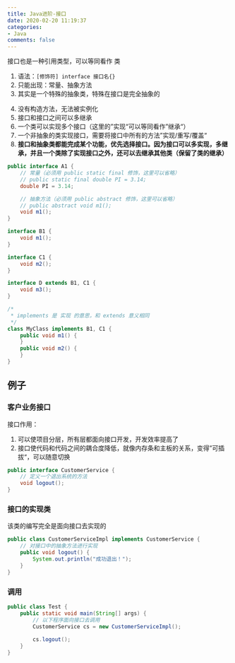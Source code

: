 ```yaml
---
title: Java进阶-接口
date: 2020-02-20 11:19:37
categories:
- Java
comments: false
---
```




接口也是一种引用类型，可以等同看作 类
1. 语法：`[修饰符] interface 接口名{}`
2. 只能出现：常量、抽象方法
3. 其实是一个特殊的抽象类，特殊在接口是完全抽象的
<!-- more -->
4. 没有构造方法，无法被实例化
5. 接口和接口之间可以多继承
6. 一个类可以实现多个接口（这里的”实现“可以等同看作”继承“）
7. 一个非抽象的类实现接口，需要将接口中所有的方法”实现/重写/覆盖“
8. **接口和抽象类都能完成某个功能，优先选择接口。因为接口可以多实现，多继承，并且一个类除了实现接口之外，还可以去继承其他类（保留了类的继承）**

```java
public interface A1 {
	// 常量（必须用 public static final 修饰，这里可以省略）
	// public static final double PI = 3.14;
	double PI = 3.14;

	// 抽象方法（必须用 public abstract 修饰，这里可以省略）
	// public abstract void m1();
	void m1();
}

interface B1 {
	void m1();
}

interface C1 {
	void m2();
}

interface D extends B1, C1 {
	void m3();
}

/*
 * implements 是 实现 的意思，和 extends 意义相同
 */
class MyClass implements B1, C1 {
	public void m1() {
	}
	public void m2() {
	}
}
```



## 例子

### 客户业务接口

接口作用：

1. 可以使项目分层，所有层都面向接口开发，开发效率提高了
2. 接口使代码和代码之间的耦合度降低，就像内存条和主板的关系，变得”可插拔“，可以随意切换

```java
public interface CustomerService {
	// 定义一个退出系统的方法
	void logout();
}
```



### 接口的实现类

该类的编写完全是面向接口去实现的

```java
public class CustomerServiceImpl implements CustomerService {
	// 对接口中的抽象方法进行实现
	public void logout() {
		System.out.println("成功退出！");
	}
}
```



### 调用

```java
public class Test {
    public static void main(String[] args) {
        // 以下程序面向接口去调用
        CustomerService cs = new CustomerServiceImpl();
        
        cs.logout();
    }
}
```

